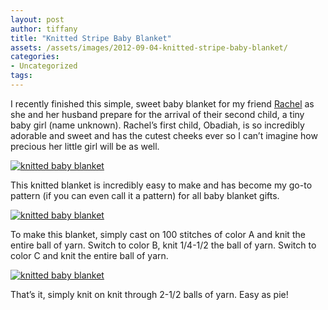 ```yaml
---
layout: post
author: tiffany
title: "Knitted Stripe Baby Blanket"
assets: /assets/images/2012-09-04-knitted-stripe-baby-blanket/
categories: 
- Uncategorized
tags: 
---
```


I recently finished this simple, sweet baby blanket for my friend [Rachel](http://www.sweetpeonies.com/2011/10/2494/) as she and her husband prepare for the arrival of their second child, a tiny baby girl (name unknown). Rachel’s first child, Obadiah, is so incredibly adorable and sweet and has the cutest cheeks ever so I can’t imagine how precious her little girl will be as well.

[![knitted baby blanket](jekyll_uploads/2012/09/knittedbabyblanket-3-575x382.jpg "knitted baby blanket")](http://www.sweetpeonies.com/2012/09/knitted-stripe-baby-blanket/knittedbabyblanket-3/)

This knitted blanket is incredibly easy to make and has become my go-to pattern (if you can even call it a pattern) for all baby blanket gifts.

[![knitted baby blanket](jekyll_uploads/2012/09/knittedbabyblanket-2-575x384.jpg "knitted baby blanket")](http://www.sweetpeonies.com/2012/09/knitted-stripe-baby-blanket/knittedbabyblanket-2/)

To make this blanket, simply cast on 100 stitches of color A and knit the entire ball of yarn. Switch to color B, knit 1/4-1/2 the ball of yarn. Switch to color C and knit the entire ball of yarn.

[![knitted baby blanket](jekyll_uploads/2012/09/knittedbabyblanket-1-575x382.jpg "knitted baby blanket")](http://www.sweetpeonies.com/2012/09/knitted-stripe-baby-blanket/knittedbabyblanket-1/)

That’s it, simply knit on knit through 2-1/2 balls of yarn. Easy as pie!